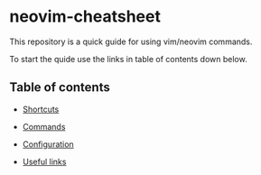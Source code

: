 # neovim-cheatsheet

This repository is a quick guide for using vim/neovim commands.

To start the quide use the links in table of contents down below.

## Table of contents

* [Shortcuts](shortcuts/README.md)

* [Commands](commands)

* [Configuration](config)

* [Useful links](links)


